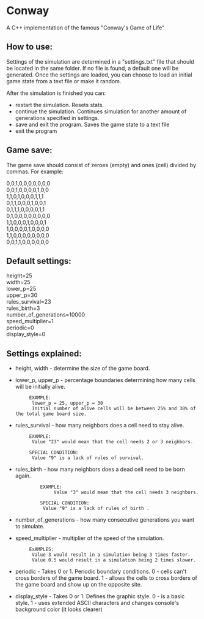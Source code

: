 # Conway

A C++ implementation of the famous "Conway's Game of Life"

## **How to use:**
Settings of the simulation are determined in a "settings.txt" file that should be located in the same folder.
If no file is found, a default one will be generated.
Once the settings are loaded, you can choose to load an initial game state from a text file or make it random.

After the simulation is finished you can:
- restart the simulation. Resets stats.
- continue the simulation. Continues simulation for another amount of generations specified in settings.
- save and exit the program. Saves the game state to a text file
- exit the program

## **Game save:**
The game save should consist of zeroes (empty) and ones (cell) divided by commas.
For example:

0,0,1,0,0,0,0,0,0,0  
0,0,1,0,0,0,0,1,0,0  
1,1,0,1,0,0,0,1,1,1  
0,1,1,0,0,0,1,0,0,1  
0,1,1,1,0,0,0,0,1,1  
0,1,0,0,0,0,0,0,0,0  
1,1,0,0,0,1,0,0,0,1  
1,0,0,0,0,1,0,0,0,0  
1,1,0,0,0,0,0,0,0,0  
0,0,1,1,0,0,0,0,0,0  

## **Default settings:**

height=25  
width=25  
lower_p=25  
upper_p=30  
rules_survival=23  
rules_birth=3  
number_of_generations=10000  
speed_multiplier=1  
periodic=0  
display_style=0  

## **Settings explained:**

- height, width - determine the size of the game board.


- lower_p, upper_p - percentage boundaries determining how many cells will be initially alive.

		   EXAMPLE:
			lower_p = 25, upper_p = 30
			Initial number of alive cells will be between 25% and 30% of the total game board size.


- rules_survival - how many neighbors does a cell need to stay alive.

		   EXAMPLE:
		   	Value "23" would mean that the cell needs 2 or 3 neighbors.

		   SPECIAL CONDITION:
		   	Value "9" is a lack of rules of survival.


- rules_birth - how many neighbors does a dead cell need to be born again.

	           EXAMPLE:
	                Value "3" would mean that the cell needs 3 neighbors.

	      	   SPECIAL CONDITION:
		        Value "9" is a lack of rules of birth .


- number_of_generations - how many consecutive generations you want to simulate.


- speed_multiplier - multiplier of the speed of the simulation.

		   ExAMPLES:		   
			Value 3 would result in a simulation being 3 times faster.
		  	Value 0.5 would result in a simulation being 2 times slower.


- periodic - Takes 0 or 1. Periodic boundary conditions.
	     0 - cells can't cross borders of the game board.
	     1 - allows the cells to cross borders of the game board and show up on the opposite site.


- display_style - Takes 0 or 1. Defines the graphic style.
		  0 - is a basic style.
		  1 - uses extended ASCII characters and changes console's background color (it looks clearer)
